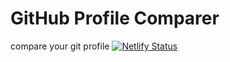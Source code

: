 # GitHub Profile Comparer 
compare your git profile
[![Netlify Status](https://api.netlify.com/api/v1/badges/1ae3e48b-38a3-48e0-9252-119ebc9c1e9b/deploy-status)](https://app.netlify.com/sites/profile-comparer/deploys)
